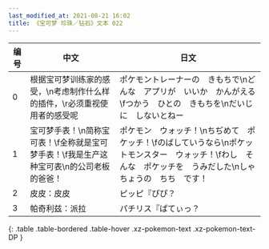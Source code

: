 ```yaml
---
last_modified_at: 2021-08-21 16:02
title: 《宝可梦 珍珠／钻石》文本 022
---
```

| 编号 | 中文 | 日文 |
| ---- | ---- | ---- |
| 0 | 根据宝可梦训练家的感受，\n考虑制作什么样的插件，\r必须重视使用者的感受呢 | ポケモントレーナーの　きもちで\nどんな　アプリが　いいか　かんがえる\fつかう　ひとの　きもちを\nだいじに　しないとねー |
| 1 | 宝可梦手表！\n简称宝可表！\f全称就是宝可梦手表！\f我是生产这种宝可表\n的公司老板的爸爸！ | ポケモン　ウォッチ！\nちぢめて　ポケッチ！\fのばしていうなら\nポケットモンスター　ウォッチ！\fわし　そんな　ポケッチを　うみだした\nしゃちょうの　ちち　です！ |
| 2 | 皮皮：皮皮 | ピッピ『ぴぴ？ |
| 3 | 帕奇利兹：派拉 | パチリス『ぱてぃっ？ |
{: .table .table-bordered .table-hover .xz-pokemon-text .xz-pokemon-text-DP }